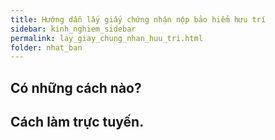 ```yaml
---
title: Hướng dẫn lấy giấy chứng nhận nộp bảo hiểm hưu trí
sidebar: kinh_nghiem_sidebar
permalink: lay_giay_chung_nhan_huu_tri.html
folder: nhat_ban
---
```


## Có những cách nào?



## Cách làm trực tuyến.

